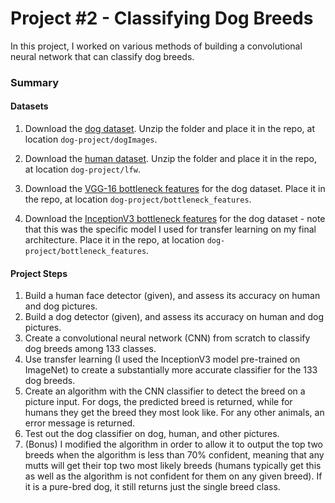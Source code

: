 # Project #2 - Classifying Dog Breeds

In this project, I worked on various methods of building a convolutional neural network that can classify dog breeds. 

### Summary

#### Datasets

1. Download the [dog dataset](https://s3-us-west-1.amazonaws.com/udacity-aind/dog-project/dogImages.zip).  Unzip the folder and place it in the repo, at location `dog-project/dogImages`. 

2. Download the [human dataset](https://s3-us-west-1.amazonaws.com/udacity-aind/dog-project/lfw.zip).  Unzip the folder and place it in the repo, at location `dog-project/lfw`.

3. Download the [VGG-16 bottleneck features](https://s3-us-west-1.amazonaws.com/udacity-aind/dog-project/DogVGG16Data.npz) for the dog dataset.  Place it in the repo, at location `dog-project/bottleneck_features`.

4. Download the [InceptionV3 bottleneck features](https://s3-us-west-1.amazonaws.com/udacity-aind/dog-project/DogInceptionV3Data.npz) for the dog dataset - note that this was the specific model I used for transfer learning on my final architecture.  Place it in the repo, at location `dog-project/bottleneck_features`.

#### Project Steps

1. Build a human face detector (given), and assess its accuracy on human and dog pictures.
2. Build a dog detector (given), and assess its accuracy on human and dog pictures.
3. Create a convolutional neural network (CNN) from scratch to classify dog breeds among 133 classes.
4. Use transfer learning (I used the InceptionV3 model pre-trained on ImageNet) to create a substantially more accurate classifier for the 133 dog breeds.
5. Create an algorithm with the CNN classifier to detect the breed on a picture input. For dogs, the predicted breed is returned, while for humans they get the breed they most look like. For any other animals, an error message is returned.
6. Test out the dog classifier on dog, human, and other pictures.
7. (Bonus) I modified the algorithm in order to allow it to output the top two breeds when the algorithm is less than 70% confident, meaning that any mutts will get their top two most likely breeds (humans typically get this as well as the algorithm is not confident for them on any given breed). If it is a pure-bred dog, it still returns just the single breed class.
